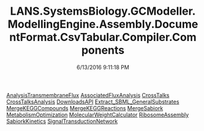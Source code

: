 ﻿---
title: LANS.SystemsBiology.GCModeller.ModellingEngine.Assembly.DocumentFormat.CsvTabular.Compiler.Components
date: 6/13/2016 9:11:18 PM
---

[AnalysisTransmembraneFlux](T-LANS.SystemsBiology.GCModeller.ModellingEngine.Assembly.DocumentFormat.CsvTabular.Compiler.Components.AnalysisTransmembraneFlux.html)
[AssociatedFluxAnalysis](T-LANS.SystemsBiology.GCModeller.ModellingEngine.Assembly.DocumentFormat.CsvTabular.Compiler.Components.AssociatedFluxAnalysis.html)
[CrossTalks](T-LANS.SystemsBiology.GCModeller.ModellingEngine.Assembly.DocumentFormat.CsvTabular.Compiler.Components.CrossTalks.html)
[CrossTalksAnalysis](T-LANS.SystemsBiology.GCModeller.ModellingEngine.Assembly.DocumentFormat.CsvTabular.Compiler.Components.CrossTalksAnalysis.html)
[DownloadsAPI](T-LANS.SystemsBiology.GCModeller.ModellingEngine.Assembly.DocumentFormat.CsvTabular.Compiler.Components.DownloadsAPI.html)
[Extract_SBML_GeneralSubstrates](T-LANS.SystemsBiology.GCModeller.ModellingEngine.Assembly.DocumentFormat.CsvTabular.Compiler.Components.Extract_SBML_GeneralSubstrates.html)
[MergeKEGGCompounds](T-LANS.SystemsBiology.GCModeller.ModellingEngine.Assembly.DocumentFormat.CsvTabular.Compiler.Components.MergeKEGGCompounds.html)
[MergeKEGGReactions](T-LANS.SystemsBiology.GCModeller.ModellingEngine.Assembly.DocumentFormat.CsvTabular.Compiler.Components.MergeKEGGReactions.html)
[MergeSabiork](T-LANS.SystemsBiology.GCModeller.ModellingEngine.Assembly.DocumentFormat.CsvTabular.Compiler.Components.MergeSabiork.html)
[MetabolismOptimization](T-LANS.SystemsBiology.GCModeller.ModellingEngine.Assembly.DocumentFormat.CsvTabular.Compiler.Components.MetabolismOptimization.html)
[MolecularWeightCalculator](T-LANS.SystemsBiology.GCModeller.ModellingEngine.Assembly.DocumentFormat.CsvTabular.Compiler.Components.MolecularWeightCalculator.html)
[RibosomeAssembly](T-LANS.SystemsBiology.GCModeller.ModellingEngine.Assembly.DocumentFormat.CsvTabular.Compiler.Components.RibosomeAssembly.html)
[SabiorkKinetics](T-LANS.SystemsBiology.GCModeller.ModellingEngine.Assembly.DocumentFormat.CsvTabular.Compiler.Components.SabiorkKinetics.html)
[SignalTransductionNetwork](T-LANS.SystemsBiology.GCModeller.ModellingEngine.Assembly.DocumentFormat.CsvTabular.Compiler.Components.SignalTransductionNetwork.html)
